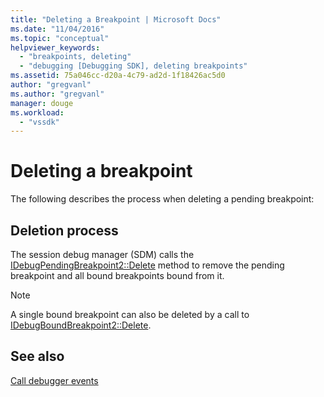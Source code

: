 ```yaml
---
title: "Deleting a Breakpoint | Microsoft Docs"
ms.date: "11/04/2016"
ms.topic: "conceptual"
helpviewer_keywords: 
  - "breakpoints, deleting"
  - "debugging [Debugging SDK], deleting breakpoints"
ms.assetid: 75a046cc-d20a-4c79-ad2d-1f18426ac5d0
author: "gregvanl"
ms.author: "gregvanl"
manager: douge
ms.workload: 
  - "vssdk"
---
```

# Deleting a breakpoint
The following describes the process when deleting a pending breakpoint:  
  
## Deletion process  
 The session debug manager (SDM) calls the [IDebugPendingBreakpoint2::Delete](../../extensibility/debugger/reference/idebugpendingbreakpoint2-delete.md) method to remove the pending breakpoint and all bound breakpoints bound from it.  
  
> [!NOTE]
>  A single bound breakpoint can also be deleted by a call to [IDebugBoundBreakpoint2::Delete](../../extensibility/debugger/reference/idebugboundbreakpoint2-delete.md).  
  
## See also  
 [Call debugger events](../../extensibility/debugger/calling-debugger-events.md)